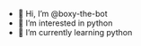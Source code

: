- 👋 Hi, I’m @boxy-the-bot
- 👀 I’m interested in python
- 🌱 I’m currently learning python


<!---
boxy-the-bot/boxy-the-bot is a ✨ special ✨ repository because its `README.md` (this file) appears on your GitHub profile.
You can click the Preview link to take a look at your changes.
--->
